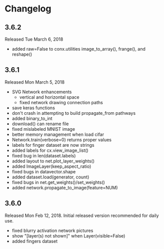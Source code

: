 # Changelog

## 3.6.2 

Released Tue March 6, 2018

* added raw=False to conx.utilities image_to_array(), frange(), and reshape()

## 3.6.1 

Released Mon March 5, 2018

* SVG Network enhancements
  * vertical and horizontal space
  * fixed network drawing connection paths
* save keras functions
* don't crash in attempting to build propagate_from pathways
* added binary_to_int
* download() can rename file
* fixed mislabeled MNIST image
* better memory management when load cifar
* Network.train(verbose=0) returns proper values
* labels for finger dataset are now strings
* added labels for cx.view_image_list()
* fixed bug in len(dataset.labels)
* added layout to net.plot_layer_weights()
* added ImageLayer(keep_aspect_ratio)
* fixed bugs in datavector.shape
* added dataset.load(generator, count)
* fixed bugs in net.get_weights()/set_weights()
* added network.propagate_to_image(feature=NUM)

## 3.6.0 

Released Mon Feb 12, 2018. Initial released version recommended for daily use.

* fixed blurry activation network pictures
* show "[layer(s) not shown]" when Layer(visible=False)
* added fingers dataset
